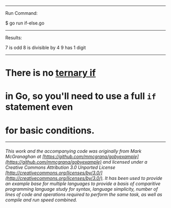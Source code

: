 

_______________________________________________________________________________
Run Command:

$ go run if-else.go

_______________________________________________________________________________
Results:

7 is odd
8 is divisible by 4
9 has 1 digit

_______________________________________________________________________________
# There is no [ternary if](http://en.wikipedia.org/wiki/%3F:)
# in Go, so you'll need to use a full `if` statement even
# for basic conditions.

___

###### This work and the accompanying code was originally from Mark McGranaghan at [https://github.com/mmcgrana/gobyexample](https://github.com/mmcgrana/gobyexample) and licensed under a Creative Commons Attribution 3.0 Unported License [http://creativecommons.org/licenses/by/3.0/](http://creativecommons.org/licenses/by/3.0/). It has been used to provide an example base for multiple languages to provide a basis of comparitive programming language study for syntax, language simplicity, number of lines of code and operations required to perform the same task, as well as compile and run speed combined.